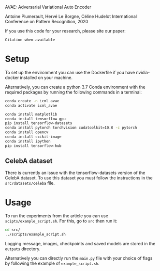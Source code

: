 AVAE: Adversarial Variational Auto Encoder

Antoine Plumerault, Hervé Le Borgne, Céline Hudelot
International Conference on Pattern Recognition, 2020

If you use this code for your research, please site our paper:

```Citation when available```

Setup
=====

To set up the environment you can use the Dockerfile if you have nvidia-docker installed on your machine.

Alternatively, you can create a python 3.7 Conda environment with the required packages by running the following commands in a terminal:

```bash
conda create -n icml_avae
conda activate icml_avae

conda install matplotlib
conda install tensorflow-gpu
pip install tensorflow-datasets
conda install pytorch torchvision cudatoolkit=10.0 -c pytorch
conda install opencv
conda install scikit-image
conda install ipython
pip install tensorflow-hub
```
CelebA dataset
--------------

There is currently an issue with the tensorflow-datasets version of the CelebA dataset. To use this dataset you must follow the instructions in the `src/datasets/celeba` file.

Usage
=====

To run the experiments from the article you can use `scipts/example_script.sh`. For this, go to `src` then run it:

```bash
cd src/
../scripts/example_script.sh
```

Logging message, images, checkpoints and saved models are stored in the `outputs` directory. 

Alternatively you can directly run the `main.py` file with your choice of flags by following the example of `example_script.sh`.